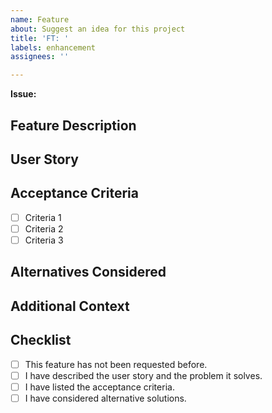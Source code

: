 ```yaml
---
name: Feature
about: Suggest an idea for this project
title: 'FT: '
labels: enhancement
assignees: ''

---
```


<!-- (Optional) -->
**Issue:**

## Feature Description

<!-- Provide a detailed description of the feature or improvement you're suggesting. Explain what problem it solves or the value it adds. -->

## User Story

<!-- Write a user story that describes who will benefit from this feature and in what way. 
Example: "As a [type of user], I want to [do something] so that [reason/benefit]." -->

## Acceptance Criteria

<!-- Define what the end result should look like and include any measurable outcomes or conditions that need to be met. 
This helps ensure the feature is completed as expected. -->

- [ ] Criteria 1
- [ ] Criteria 2
- [ ] Criteria 3

## Alternatives Considered

<!-- If there are alternative solutions, mention them here and explain why this feature is the preferred choice. -->

## Additional Context

<!-- Add any additional information or references that would be helpful, such as links to mockups, diagrams, related features, or technical constraints. -->

## Checklist

- [ ] This feature has not been requested before.
- [ ] I have described the user story and the problem it solves.
- [ ] I have listed the acceptance criteria.
- [ ] I have considered alternative solutions.
